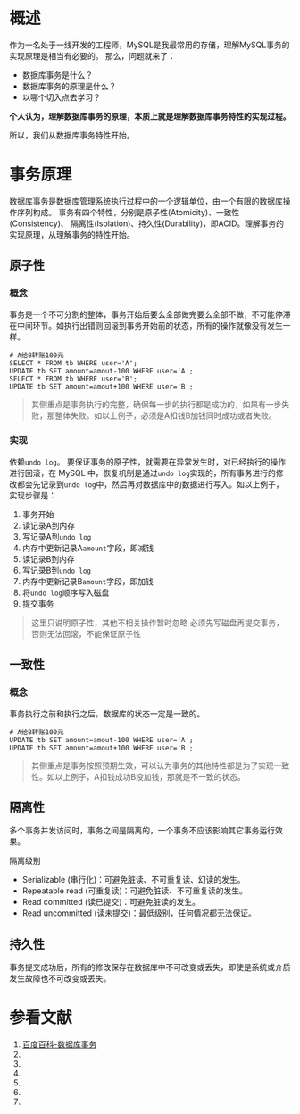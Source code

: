 # 概述
作为一名处于一线开发的工程师，MySQL是我最常用的存储，理解MySQL事务的实现原理是相当有必要的。
那么，问题就来了：
- 数据库事务是什么？
- 数据库事务的原理是什么？
- 以哪个切入点去学习？

__个人认为，理解数据库事务的原理，本质上就是理解数据库事务特性的实现过程。__

所以，我们从数据库事务特性开始。

# 事务原理
数据库事务是数据库管理系统执行过程中的一个逻辑单位，由一个有限的数据库操作序列构成。
事务有四个特性，分别是原子性(Atomicity)、一致性(Consistency)、 隔离性(Isolation)、持久性(Durability)，即ACID。理解事务的实现原理，从理解事务的特性开始。

## 原子性
### 概念
事务是一个不可分割的整体，事务开始后要么全部做完要么全部不做，不可能停滞在中间环节。如执行出错则回滚到事务开始前的状态，所有的操作就像没有发生一样。

```
# A给B转账100元
SELECT * FROM tb WHERE user='A'; 
UPDATE tb SET amount=amout-100 WHERE user='A';
SELECT * FROM tb WHERE user='B';
UPDATE tb SET amount=amout+100 WHERE user='B';
```
> 其侧重点是事务执行的完整，确保每一步的执行都是成功的，如果有一步失败，那整体失败。如以上例子，必须是A扣钱B加钱同时成功或者失败。
### 实现
依赖`undo log`。
要保证事务的原子性，就需要在异常发生时，对已经执行的操作进行回滚，在 MySQL 中，恢复机制是通过`undo log`实现的，所有事务进行的修改都会先记录到`undo log`中，然后再对数据库中的数据进行写入。如以上例子，实现步骤是：
1. 事务开始
1. 读记录A到内存
1. 写记录A到`undo log`
1. 内存中更新记录A`amount`字段，即减钱
1. 读记录B到内存
1. 写记录B到`undo log`
1. 内存中更新记录B`amount`字段，即加钱
1. 将`undo log`顺序写入磁盘
1. 提交事务
> 这里只说明原子性，其他不相关操作暂时忽略
> 必须先写磁盘再提交事务，否则无法回滚，不能保证原子性

## 一致性
### 概念
事务执行之前和执行之后，数据库的状态一定是一致的。
```
# A给B转账100元
UPDATE tb SET amount=amout-100 WHERE user='A';
UPDATE tb SET amount=amout+100 WHERE user='B';
```
> 其侧重点是事务按照预期生效，可以认为事务的其他特性都是为了实现一致性。如以上例子，A扣钱成功B没加钱，那就是不一致的状态。

## 隔离性
多个事务并发访问时，事务之间是隔离的，一个事务不应该影响其它事务运行效果。

隔离级别
- Serializable (串行化)：可避免脏读、不可重复读、幻读的发生。
- Repeatable read (可重复读)：可避免脏读、不可重复读的发生。
- Read committed (读已提交)：可避免脏读的发生。
- Read uncommitted (读未提交)：最低级别，任何情况都无法保证。

## 持久性
事务提交成功后，所有的修改保存在数据库中不可改变或丢失，即使是系统或介质发生故障也不可改变或丢失。


# 参看文献
1. [百度百科-数据库事务](https://baike.baidu.com/item/%E6%95%B0%E6%8D%AE%E5%BA%93%E4%BA%8B%E5%8A%A1)
1. []()
1. []()
1. []()
1. []()
1. []()
1. []()
